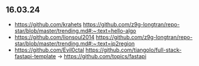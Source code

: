 ## 16.03.24

- https://github.com/krahets https://github.com/z9g-longtran/repo-star/blob/master/trending.md#:~:text=hello-algo
- https://github.com/lionsoul2014 https://github.com/z9g-longtran/repo-star/blob/master/trending.md#:~:text=ip2region
- https://github.com/Evil0ctal https://github.com/tiangolo/full-stack-fastapi-template -> https://github.com/topics/fastapi

